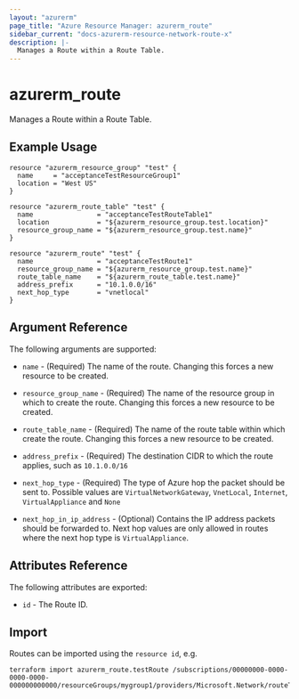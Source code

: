 ```yaml
---
layout: "azurerm"
page_title: "Azure Resource Manager: azurerm_route"
sidebar_current: "docs-azurerm-resource-network-route-x"
description: |-
  Manages a Route within a Route Table.
---
```


# azurerm_route

Manages a Route within a Route Table.

## Example Usage

```hcl
resource "azurerm_resource_group" "test" {
  name     = "acceptanceTestResourceGroup1"
  location = "West US"
}

resource "azurerm_route_table" "test" {
  name                = "acceptanceTestRouteTable1"
  location            = "${azurerm_resource_group.test.location}"
  resource_group_name = "${azurerm_resource_group.test.name}"
}

resource "azurerm_route" "test" {
  name                = "acceptanceTestRoute1"
  resource_group_name = "${azurerm_resource_group.test.name}"
  route_table_name    = "${azurerm_route_table.test.name}"
  address_prefix      = "10.1.0.0/16"
  next_hop_type       = "vnetlocal"
}
```

## Argument Reference

The following arguments are supported:

* `name` - (Required) The name of the route. Changing this forces a new resource to be created.

* `resource_group_name` - (Required) The name of the resource group in which to create the route. Changing this forces a new resource to be created.

* `route_table_name` - (Required) The name of the route table within which create the route. Changing this forces a new resource to be created.

* `address_prefix` - (Required) The destination CIDR to which the route applies, such as `10.1.0.0/16`

* `next_hop_type` - (Required) The type of Azure hop the packet should be sent to. Possible values are `VirtualNetworkGateway`, `VnetLocal`, `Internet`, `VirtualAppliance` and `None`

* `next_hop_in_ip_address` - (Optional) Contains the IP address packets should be forwarded to. Next hop values are only allowed in routes where the next hop type is `VirtualAppliance`.

## Attributes Reference

The following attributes are exported:

* `id` - The Route ID.

## Import

Routes can be imported using the `resource id`, e.g.

```
terraform import azurerm_route.testRoute /subscriptions/00000000-0000-0000-0000-000000000000/resourceGroups/mygroup1/providers/Microsoft.Network/routeTables/mytable1/routes/myroute1
```
